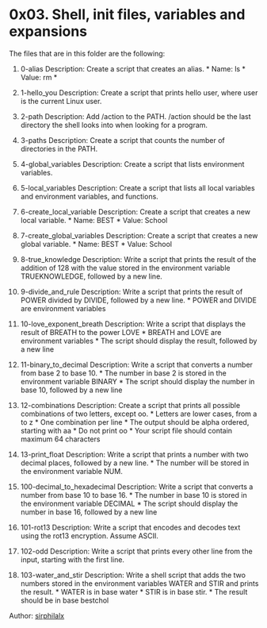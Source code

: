 # 0x03. Shell, init files, variables and expansions
The files that are in this folder are the following:
1.	0-alias
	Description: Create a script that creates an alias.
		*	Name: ls
		*	Value: rm *
2.	1-hello_you
	Description: Create a script that prints hello user, where user is the current Linux user.
3.	2-path
	Description: Add /action to the PATH. /action should be the last directory the shell looks into when looking for a program.
4.	3-paths
	Description: Create a script that counts the number of directories in the PATH.
5.	4-global_variables
	Description: Create a script that lists environment variables.
6.	5-local_variables
	Description: Create a script that lists all local variables and environment variables, and functions.
7.	6-create_local_variable
	Description: Create a script that creates a new local variable.
		*	Name: BEST
		*	Value: School
8.	7-create_global_variables
	Description: Create a script that creates a new global variable.
		*	Name: BEST
		*	Value: School
9.	8-true_knowledge
	Description: Write a script that prints the result of the addition of 128 with the value stored in the environment variable TRUEKNOWLEDGE, followed by a new line.
10.	9-divide_and_rule
	Description: Write a script that prints the result of POWER divided by DIVIDE, followed by a new line.
		*	POWER and DIVIDE are environment variables
11.	10-love_exponent_breath
	Description: Write a script that displays the result of BREATH to the power LOVE
		*	BREATH and LOVE are environment variables
		*	The script should display the result, followed by a new line
12.	11-binary_to_decimal
	Description: Write a script that converts a number from base 2 to base 10.
		*	The number in base 2 is stored in the environment variable BINARY
		*	The script should display the number in base 10, followed by a new line
13.	12-combinations
	Description: Create a script that prints all possible combinations of two letters, except oo.
		*	Letters are lower cases, from a to z
		*	One combination per line
		*	The output should be alpha ordered, starting with aa
		*	Do not print oo
		*	Your script file should contain maximum 64 characters
14.	13-print_float
	Description: Write a script that prints a number with two decimal places, followed by a new line.
		*	The number will be stored in the environment variable NUM.
15.	100-decimal_to_hexadecimal
	Description: Write a script that converts a number from base 10 to base 16.
		*	The number in base 10 is stored in the environment variable DECIMAL
		*	The script should display the number in base 16, followed by a new line
16.	101-rot13
	Description: Write a script that encodes and decodes text using the rot13 encryption. Assume ASCII.

17.	102-odd
	Description: Write a script that prints every other line from the input, starting with the first line.
18.	103-water_and_stir
	Description: Write a shell script that adds the two numbers stored in the environment variables WATER and STIR and prints the result.
		*	WATER is in base water
		*	STIR is in base stir.
		*	The result should be in base bestchol



Author: [sirphilalx](github.sirphilalx.com)
